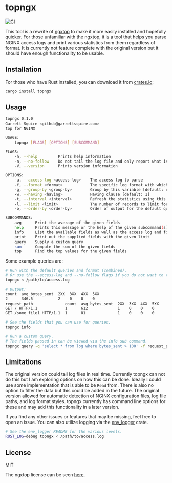 # topngx
[![CI](https://github.com/gsquire/topngx/workflows/CI/badge.svg)](https://github.com/gsquire/topngx/actions)

This tool is a rewrite of [ngxtop](https://github.com/lebinh/ngxtop) to make it more easily
installed and hopefully quicker. For those unfamiliar with the ngxtop, it is a tool that helps you
parse NGINX access logs and print various statistics from them regardless of format. It is
currently not feature complete with the original version but it should have enough functionality
to be usable.

## Installation
For those who have Rust installed, you can download it from [crates.io](https://crates.io):

```sh
cargo install topngx
```

## Usage
```sh
topngx 0.1.0
Garrett Squire <github@garrettsquire.com>
top for NGINX

USAGE:
    topngx [FLAGS] [OPTIONS] [SUBCOMMAND]

FLAGS:
    -h, --help         Prints help information
    -n, --no-follow    Do not tail the log file and only report what is currently there
    -V, --version      Prints version information

OPTIONS:
    -a, --access-log <access-log>    The access log to parse
    -f, --format <format>            The specific log format with which to parse [default: combined]
    -g, --group-by <group-by>        Group by this variable [default: request_path]
    -w, --having <having>            Having clause [default: 1]
    -t, --interval <interval>        Refresh the statistics using this interval which is given in seconds [default: 2]
    -l, --limit <limit>              The number of records to limit for each query [default: 10]
    -o, --order-by <order-by>        Order of output for the default queries [default: count]

SUBCOMMANDS:
    avg      Print the average of the given fields
    help     Prints this message or the help of the given subcommand(s)
    info     List the available fields as well as the access log and format being used
    print    Print out the supplied fields with the given limit
    query    Supply a custom query
    sum      Compute the sum of the given fields
    top      Find the top values for the given fields
```

Some example queries are:

```sh
# Run with the default queries and format (combined).
# Or use the --access-log and --no-follow flags if you do not want to read from standard input.
topngx < /path/to/access.log

# Output:
count  avg_bytes_sent  2XX  3XX  4XX  5XX
2      346.5           2    0    0    0
request_path              count  avg_bytes_sent  2XX  3XX  4XX  5XX
GET / HTTP/1.1            1      612             1    0    0    0
GET /some_file1 HTTP/1.1  1      81              1    0    0    0

# See the fields that you can use for queries.
topngx info

# Run a custom query.
# The fields passed in can be viewed via the info sub command.
topngx query -q 'select * from log where bytes_sent > 100' -f request_path bytes_sent < access.log
```

## Limitations
The original version could tail log files in real time. Currently topngx can not do this but I am
exploring options on how this can be done. Ideally I could use some implementation that is able to
be `Read` from. There is also no option to filter the data but this could be added in the future.
The original version allowed for automatic detection of NGINX configuration files, log file
paths, and log format styles. topngx currently has command line options for these and may add this
functionality in a later version.

If you find any other issues or features that may be missing, feel free to open an issue. You can
also utilize logging via the [env_logger](https://github.com/sebasmagri/env_logger/) crate.

```sh
# See the env_logger README for the various levels.
RUST_LOG=debug topngx < /path/to/access.log
```

## License
MIT

The ngxtop license can be seen [here](https://github.com/lebinh/ngxtop/blob/master/LICENSE.txt).
